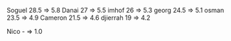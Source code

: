 
Soguel    28.5  => 5.8
Danai     27    => 5.5
imhof     26    => 5.3
georg     24.5  => 5.1
osman     23.5  => 4.9
Cameron   21.5  => 4.6
djierrah  19    => 4.2

Nico  - => 1.0